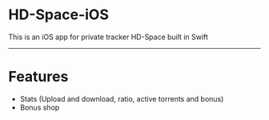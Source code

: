 # HD-Space-iOS
This is an iOS app for private tracker HD-Space built in Swift

---
# Features
- Stats (Upload and download, ratio, active torrents and bonus)
- Bonus shop
